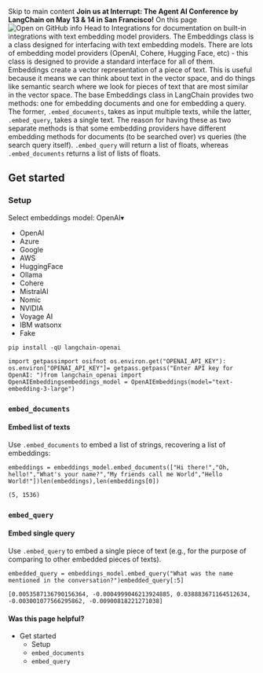 Skip to main content
**Join us at Interrupt: The Agent AI Conference by LangChain on May 13 & 14 in San Francisco!**
On this page
![Open on GitHub](https://img.shields.io/badge/Open%20on%20GitHub-grey?logo=github&logoColor=white)
info
Head to Integrations for documentation on built-in integrations with text embedding model providers.
The Embeddings class is a class designed for interfacing with text embedding models. There are lots of embedding model providers (OpenAI, Cohere, Hugging Face, etc) - this class is designed to provide a standard interface for all of them.
Embeddings create a vector representation of a piece of text. This is useful because it means we can think about text in the vector space, and do things like semantic search where we look for pieces of text that are most similar in the vector space.
The base Embeddings class in LangChain provides two methods: one for embedding documents and one for embedding a query. The former, `.embed_documents`, takes as input multiple texts, while the latter, `.embed_query`, takes a single text. The reason for having these as two separate methods is that some embedding providers have different embedding methods for documents (to be searched over) vs queries (the search query itself). `.embed_query` will return a list of floats, whereas `.embed_documents` returns a list of lists of floats.
## Get started​
### Setup​
Select embeddings model:
OpenAI▾
* OpenAI
* Azure
* Google
* AWS
* HuggingFace
* Ollama
* Cohere
* MistralAI
* Nomic
* NVIDIA
* Voyage AI
* IBM watsonx
* Fake
```
pip install -qU langchain-openai
```

```
import getpassimport osifnot os.environ.get("OPENAI_API_KEY"): os.environ["OPENAI_API_KEY"]= getpass.getpass("Enter API key for OpenAI: ")from langchain_openai import OpenAIEmbeddingsembeddings_model = OpenAIEmbeddings(model="text-embedding-3-large")
```

### `embed_documents`​
#### Embed list of texts​
Use `.embed_documents` to embed a list of strings, recovering a list of embeddings:
```
embeddings = embeddings_model.embed_documents(["Hi there!","Oh, hello!","What's your name?","My friends call me World","Hello World!"])len(embeddings),len(embeddings[0])
```

```
(5, 1536)
```

### `embed_query`​
#### Embed single query​
Use `.embed_query` to embed a single piece of text (e.g., for the purpose of comparing to other embedded pieces of texts).
```
embedded_query = embeddings_model.embed_query("What was the name mentioned in the conversation?")embedded_query[:5]
```

```
[0.0053587136790156364, -0.0004999046213924885, 0.038883671164512634, -0.003001077566295862, -0.00900818221271038]
```

#### Was this page helpful?
  * Get started
    * Setup
    * `embed_documents`
    * `embed_query`



